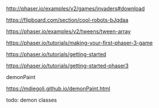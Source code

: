 http://phaser.io/examples/v2/games/invaders#download

https://flipboard.com/section/cool-robots-bJqdaa

https://phaser.io/examples/v2/tweens/tween-array

https://phaser.io/tutorials/making-your-first-phaser-3-game

https://phaser.io/tutorials/getting-started

https://phaser.io/tutorials/getting-started-phaser3

demonPaint

https://mdiegoli.github.io/demonPaint.html


todo:
demon classes


